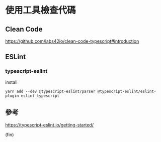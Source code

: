 # 使用工具檢查代碼

## Clean Code

<https://github.com/labs42io/clean-code-typescript#introduction>

## ESLint

### typescript-eslint

install

```shell
yarn add --dev @typescript-eslint/parser @typescript-eslint/eslint-plugin eslint typescript
```

## 參考

<https://typescript-eslint.io/getting-started/>

(fin)
